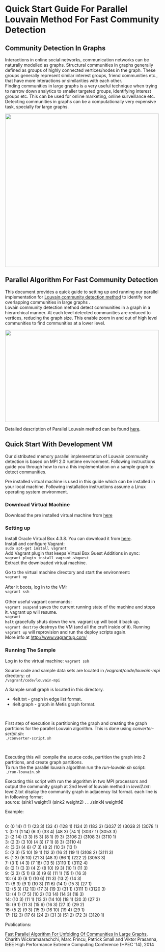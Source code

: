 <H1>Quick Start Guide For Parallel Louvain Method For Fast Community Detection</H1>

<H2>Community Detection In Graphs</H2>
<p>
Interactions in online social networks, communication networks can be naturally modelled as graphs. Structural communities in graphs generally defined as groups of highly connected vertices/nodes in the graph. These groups generally represent similar interest groups, friend communities etc., that have more interactions or similarities with each other. 
<br>
Finding communities in large graphs is a very useful technique when trying to narrow down analytics to smaller targeted groups, identifying interest groups etc. This can be used for online marketing, online surveillance etc. 
<br>
Detecting communities in graphs can be a computationally very expensive task, specially for large graphs.
</p>

<img src="http://farm8.staticflickr.com/7100/7046439385_b83413587a_b.jpg" height="500" width="500"/>

<H2>Parallel Algorithm For Fast Community Detection</H2>
<p>
This document provides a quick guide to setting up and running our parallel implementation for <a href="https://sites.google.com/site/findcommunities/"> Louvain community detection method</a> to identify non overlapping communities in large graphs . 
<br>
Lovain community detection method detect communities in a graph in a hierarchical manner. At each level detected communities are reduced to vertices, reducing the graph size. This enable zoom in and out of high level communities to find communities at a lower level. 
</p>

<img src="https://sites.google.com/site/findcommunities/pol.jpg" height="300" width="500"/>
<p>Detailed description of Parallel Louvain method can be found <a href="https://xd-web-proxy.data-tactics-corp.com/wiki/display/ANL/GoFFish+Subgraph+Oriented+Graph+Analytics+Experiments">here</a>.</p>

<H2>Quick Start With Development VM</H2>

Our distributed memory parallel implementation of Louvain community detection is based on MPI 2.0 runtime environment. Following instructions guide you through how to run a this implementation on a sample graph to detect communities.

Pre installed virtual machine is used in this guide which can be installed in your local machine. Following installation instructions assume a Linux operating system environment.	

<H3>Download Virtual Machine</H3>
<p> Download the pre installed virtual machine from <a href="http://losangeles.usc.edu/usc-cloud/goffish/parallel-louvain-mpi.zip">here</a>
</p>

<H3>Setting up</H3>
<p>
Install Oracle Virtual Box 4.3.8. You can download it from <a href="https://www.virtualbox.org/wiki/Download_Old_Builds_4_3">here</a>.
<br>
Install and configure Vagrant:<br>
<code>sudo apt-get install vagrant</code>
<br>
Add Vagrant plugin that keeps Virtual Box Guest Additions in sync:<br>
<code>vagrant plugin install vagrant-vbguest</code>
<br>
Extract the downloaded virtual machine.<br>

Go to the virtual machine directory and start the environment:<br>
<code>vagrant up</code><br>
<br>
After it boots, log in to the VM:<br>
<code>vagrant ssh</code><br>
<br>
Other useful vagrant commands:<br>
<code>vagrant suspend</code> saves the current running state of the machine and stops it. vagrant up will resume.
<br>
<code>vagrant halt</code> gracefully shuts down the vm. vagrant up will boot it back up.
<br>
<code>vagrant destroy</code> destroys the VM (and all the cruft inside of it). Running <code>vagrant up</code> will reprovision and run the deploy scripts again.
<br>
More info at http://www.vagrantup.com/
</p>

<H3>Running The Sample</H3>
<p>
Log in to the virtual machine:
<code>vagrant ssh</code><br>

Source code and sample data sets are located in <i>/vagrant/code/louvain-mpi</i> directory: 
<code>cd /vagrant/code/louvain-mpi</code><br>

A Sample small graph is located in this directory. <br>
<ul>
<li>4elt.txt - graph in edge list format.</li>
<li>4elt.graph - graph in Metis graph format. </li>
</ul>
</p>

<br>
<p>
First step of execution is partitioning the graph and creating the graph partitions for the parallel Louvain algorithm. This is done using <i>converter-script.sh</i>: <br> 
<code>./converter-script.sh</code><br>
</p>
<br>
<p>
Executing this will compile the source code, partition the graph into 2 partitions, and create graph partitions.<br>
To run the the parallel louvain algorithm run the <i>run-louvain.sh</i> script:<br>
<code>./run-louvain.sh</code>
</p><p>
Executing this script with run the algorithm in two MPI processors and output the community graph at 2nd level of louvain method in <i>level2.txt</i>:
<br>
level2.txt display the community graph in adjacency list format.
each line is in following format<br>
source: (sink1 weight1) (sink2 weight2) . . .(sinkN weightN)
<br>
</p><p>
Example:<br><br></p>

<p>
0: (0 14) (1 1) (23 3) (33 4) (128 1) (134 2) (183 3) (3037 2) (3038 2) (3078 1)<br>
1: (0 1) (1 14) (6 3) (33 4) (48 3) (74 1) (3037 1) (3053 3)<br>
2: (2 14) (3 3) (5 3) (8 1) (9 3) (3106 2) (3108 3) (3110 1)<br>
3: (2 3) (3 10) (4 3) (7 1) (8 3) (3110 4)<br>
4: (3 3) (4 6) (7 3) (8 2) (10 3) (13 1)<br>
5: (2 3) (5 10) (9 1) (12 3) (16 2) (19 1) (3108 2) (3111 3)<br>
6: (1 3) (6 10) (21 3) (48 3) (86 1) (222 2) (3053 3)<br>
7: (3 1) (4 3) (7 18) (13 5) (3110 1) (3112 4)<br>
8: (2 1) (3 3) (4 2) (8 10) (9 3) (10 1) (11 3)<br>
9: (2 3) (5 1) (8 3) (9 6) (11 1) (15 1) (16 3)<br>
10: (4 3) (8 1) (10 6) (11 3) (13 2) (14 3)<br>
11: (8 3) (9 1) (10 3) (11 6) (14 1) (15 3) (27 1)<br>
12: (5 3) (12 10) (17 3) (19 3) (31 1) (3111 1) (3120 3)<br>
13: (4 1) (7 5) (10 2) (13 14) (14 3) (18 3)<br>
14: (10 3) (11 1) (13 3) (14 10) (18 1) (20 3) (27 3)<br>
15: (9 1) (11 3) (15 6) (16 3) (27 3) (29 2)<br>
16: (5 2) (9 3) (15 3) (16 10) (19 4) (29 1)<br>
17: (12 3) (17 6) (24 2) (31 3) (51 2) (72 3) (3120 1)<br>
</p>

Publications: <br>

 <a href="http://www-scf.usc.edu/~cwickram/pubs/wickramaarachchi_hpec_2014.pdf">Fast Parallel Algorithm For Unfolding Of Communities In Large Graphs</a>, 
Charith Wickramaarachchi, Marc Frincu, Patrick Small and Viktor Prasanna,
IEEE High Performance Extreme Computing Conference (HPEC '14), 2014

</p>

